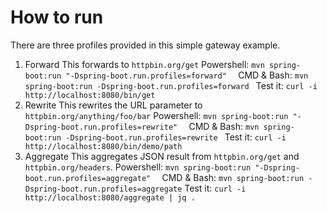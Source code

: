 # How to run

There are three profiles provided in this simple gateway example.

1. Forward
   This forwards to `httpbin.org/get`
   Powershell: `mvn spring-boot:run "-Dspring-boot.run.profiles=forward"  `
   CMD & Bash: `mvn spring-boot:run -Dspring-boot.run.profiles=forward `
   Test it: `curl -i http://localhost:8080/bin/get`
2. Rewrite
   This rewrites the URL parameter to `httpbin.org/anything/foo/bar`
   Powershell: `mvn spring-boot:run "-Dspring-boot.run.profiles=rewrite"  `
   CMD & Bash: `mvn spring-boot:run -Dspring-boot.run.profiles=rewrite `
   Test it: `curl -i http://localhost:8080/bin/demo/path`
3. Aggregate
   This aggregates JSON result from `httpbin.org/get` and `httpbin.org/headers`.
   Powershell: `mvn spring-boot:run "-Dspring-boot.run.profiles=aggregate"  `
   CMD & Bash: `mvn spring-boot:run -Dspring-boot.run.profiles=aggregate`
   Test it: `curl -i http://localhost:8080/aggregate | jq .`
